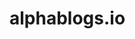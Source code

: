 # alphablogs.io
<script src="https://www.publish0x.com/widget/code"></script><publish0x-posts-widget aff="YRdGM48aDz" background-color="rgba(199,201,22,0.7)" font-color="rgba(16,20,105,1)" posts-number="9" content-ids="652okqxgm2YvGOaZ" width="600"></publish0x-posts-widget>
<script src="https://www.publish0x.com/widget/code"></script><publish0x-posts-widget aff="YRdGM48aDz" background-color="rgba(199,201,22,0.7)" font-color="rgba(16,20,105,1)" posts-number="9" content-ids="652okqxgm2YvGOaZ,d9ypZzq3XNQbGL3E,X547689Rx3YnzbZy" width="600"></publish0x-posts-widget>
